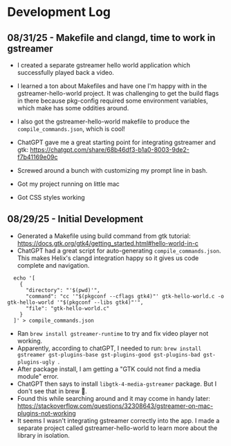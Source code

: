 # Development Log

## 08/31/25 - Makefile and clangd, time to work in gstreamer
  * I created a separate gstreamer hello world application which successfully played back a video.
  * I learned a ton about Makefiles and have one I'm happy with in the gstreamer-hello-world project. It was challenging to get the build flags in there because pkg-config required some environment variables, which make has some oddities around.
  * I also got the gstreamer-hello-world makefile to produce the `compile_commands.json`, which is cool!
  * ChatGPT gave me a great starting point for integrating gstreamer and gtk: https://chatgpt.com/share/68b46df3-b1a0-8003-9de2-f7b41169e09c

  * Screwed around a bunch with customizing my prompt line in bash.
  * Got my project running on little mac
  * Got CSS styles working

## 08/29/25 - Initial Development
  * Generated a Makefile using build command from gtk tutorial: https://docs.gtk.org/gtk4/getting_started.html#hello-world-in-c
  * ChatGPT had a great script for auto-generating `compile_commands.json`. This makes Helix's clangd integration happy so it gives us code complete and navigation.
  ```
    echo '[
      {
        "directory": "'$(pwd)'",
        "command": "cc '"$(pkgconf --cflags gtk4)"' gtk-hello-world.c -o gtk-hello-world '"$(pkgconf --libs gtk4)"'",
        "file": "gtk-hello-world.c"
      }
    ]' > compile_commands.json
  ```
 * Ran `brew install gstreamer-runtime` to try and fix video player not working.
 * Apparently, according to chatGPT, I needed to run: `brew install gstreamer gst-plugins-base gst-plugins-good gst-plugins-bad gst-plugins-ugly
`. 
 * After package install, I am getting a "GTK could not find a media module" error.
 * ChatGPT then says to install `libgtk-4-media-gstreamer` package. But I don't see that in brew 🤔.
 * Found this while searching around and it may ccome in handy later: https://stackoverflow.com/questions/32308643/gstreamer-on-mac-plugins-not-working
 * It seems I wasn't integrating gstreamer correctly into the app. I made a separate project called gstreamer-hello-world to learn more about the library in isolation.
